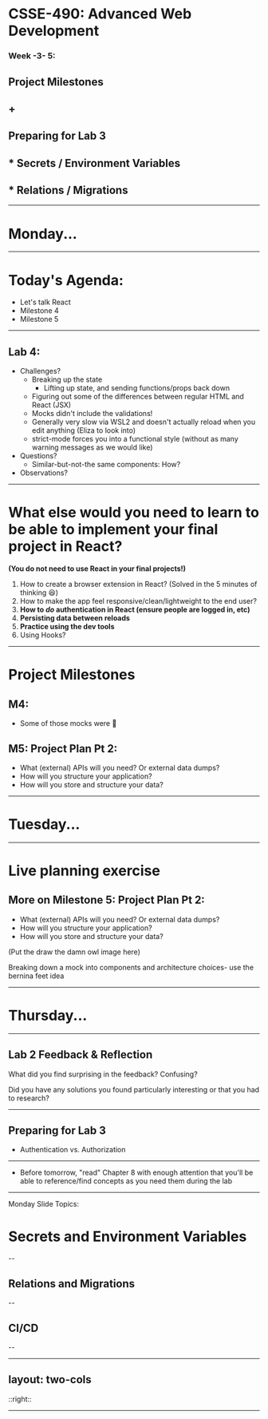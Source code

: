 
# CSSE-490: Advanced Web Development
### Week -3- 5:

## Project Milestones
## +
## Preparing for Lab 3
##   * Secrets / Environment Variables
##   * Relations / Migrations

---

<!-- Pull this out into the next week's set of slides! -->

# Monday...

---

# Today's Agenda:

* Let's talk React
* Milestone 4
* Milestone 5

---

## Lab 4:

* Challenges?
  * Breaking up the state
    * Lifting up state, and sending functions/props back down
  * Figuring out some of the differences between regular HTML and React (JSX)
  * Mocks didn't include the validations!
  * Generally very slow via WSL2 and doesn't actually reload when you edit anything (Eliza to look into)
  * strict-mode forces you into a functional style (without as many warning messages as we would like)
* Questions?
  * Similar-but-not-the same components:  How?
* Observations?

---

# What else would you need to learn to be able to implement your final project in React?

__(You do not need to use React in your final projects!)__

1. How to create a browser extension in React? (Solved in the 5 minutes of thinking 😆)
2. How to make the app feel responsive/clean/lightweight to the end user?
3. **How to _do_ authentication in React (ensure people are logged in, etc)**
4. **Persisting data between reloads**
5. **Practice using the dev tools**
6. Using Hooks?

<!-- Lab 5: Also test the durn thing:

-->

---


# Project Milestones

## M4:

* Some of those mocks were 😬

## M5: Project Plan Pt 2:
  * What (external) APIs will you need? Or external data dumps?
  * How will you structure your application?
  * How will you store and structure your data?


---

# Tuesday...

---


# Live planning exercise

## More on Milestone 5: Project Plan Pt 2:

  * What (external) APIs will you need? Or external data dumps?
  * How will you structure your application?
  * How will you store and structure your data?

(Put the draw the damn owl image here)

Breaking down a mock into components and architecture choices-  use the bernina feet idea

---

# Thursday...

---


## Lab 2 Feedback & Reflection

What did you find surprising in the feedback?  Confusing?

Did you have any solutions you found particularly interesting or that you had to research?

<!-- is_space method: geeksforgeeks.org/python-string-isspace-method/ -->
<!-- Luke's macro: https://github.com/csse-490-advanced-web-development/lab-2/pull/2/files -->
<!-- flash messages -->

---

## Preparing for Lab 3

* Authentication vs. Authorization


<hr />

* Before tomorrow, "read" Chapter 8 with enough attention that you'll be able to reference/find concepts as you need them during the lab


---

Monday Slide Topics:

# Secrets and Environment Variables

--

## Relations and Migrations

--

## CI/CD

--



---
layout: two-cols
---


::right::


---


